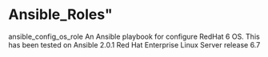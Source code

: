 # Ansible_Roles"
ansible_config_os_role
An Ansible playbook for configure RedHat 6 OS.
This has been tested on Ansible 2.0.1 Red Hat Enterprise Linux Server release 6.7
